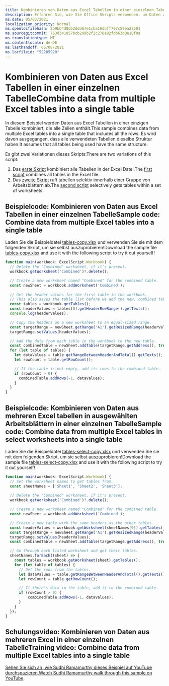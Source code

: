 ```yaml
---
title: Kombinieren von Daten aus Excel Tabellen in einer einzelnen Tabelle
description: Erfahren Sie, wie Sie Office Skripts verwenden, um Daten aus mehreren tabellen Excel in einer einzelnen Tabelle zu kombinieren.
ms.date: 05/03/2021
localization_priority: Normal
ms.openlocfilehash: 2b9bb4d0db2ddd67e1cba10dbff707c59ea27501
ms.sourcegitcommit: 763d341857bcb209b2f2c278a82fdb63d0e18f0a
ms.translationtype: MT
ms.contentlocale: de-DE
ms.lasthandoff: 05/08/2021
ms.locfileid: "52285920"
---
```

# <a name="combine-data-from-multiple-excel-tables-into-a-single-table"></a><span data-ttu-id="b04aa-103">Kombinieren von Daten aus Excel Tabellen in einer einzelnen Tabelle</span><span class="sxs-lookup"><span data-stu-id="b04aa-103">Combine data from multiple Excel tables into a single table</span></span>

<span data-ttu-id="b04aa-104">In diesem Beispiel werden Daten aus Excel Tabellen in einer einzigen Tabelle kombiniert, die alle Zeilen enthält.</span><span class="sxs-lookup"><span data-stu-id="b04aa-104">This sample combines data from multiple Excel tables into a single table that includes all the rows.</span></span> <span data-ttu-id="b04aa-105">Es wird davon ausgegangen, dass alle verwendeten Tabellen dieselbe Struktur haben.</span><span class="sxs-lookup"><span data-stu-id="b04aa-105">It assumes that all tables being used have the same structure.</span></span>

<span data-ttu-id="b04aa-106">Es gibt zwei Variationen dieses Skripts:</span><span class="sxs-lookup"><span data-stu-id="b04aa-106">There are two variations of this script:</span></span>

1. <span data-ttu-id="b04aa-107">Das [erste Skript](#sample-code-combine-data-from-multiple-excel-tables-into-a-single-table) kombiniert alle Tabellen in der Excel Datei.</span><span class="sxs-lookup"><span data-stu-id="b04aa-107">The [first script](#sample-code-combine-data-from-multiple-excel-tables-into-a-single-table) combines all tables in the Excel file.</span></span>
1. <span data-ttu-id="b04aa-108">Das [zweite Skript](#sample-code-combine-data-from-multiple-excel-tables-in-select-worksheets-into-a-single-table) ruft tabellen selektiv innerhalb einer Gruppe von Arbeitsblättern ab.</span><span class="sxs-lookup"><span data-stu-id="b04aa-108">The [second script](#sample-code-combine-data-from-multiple-excel-tables-in-select-worksheets-into-a-single-table) selectively gets tables within a set of worksheets.</span></span>

## <a name="sample-code-combine-data-from-multiple-excel-tables-into-a-single-table"></a><span data-ttu-id="b04aa-109">Beispielcode: Kombinieren von Daten aus Excel Tabellen in einer einzelnen Tabelle</span><span class="sxs-lookup"><span data-stu-id="b04aa-109">Sample code: Combine data from multiple Excel tables into a single table</span></span>

<span data-ttu-id="b04aa-110">Laden Sie die Beispieldatei <a href="tables-copy.xlsx">tables-copy.xlsx</a> und verwenden Sie sie mit dem folgenden Skript, um sie selbst auszuprobieren!</span><span class="sxs-lookup"><span data-stu-id="b04aa-110">Download the sample file <a href="tables-copy.xlsx">tables-copy.xlsx</a> and use it with the following script to try it out yourself!</span></span>

```TypeScript
function main(workbook: ExcelScript.Workbook) {
  // Delete the "Combined" worksheet, if it's present.
  workbook.getWorksheet('Combined')?.delete();

  // Create a new worksheet named "Combined" for the combined table.
  const newSheet = workbook.addWorksheet('Combined');
  
  // Get the header values for the first table in the workbook.
  // This also saves the table list before we add the new, combined table.
  const tables = workbook.getTables();    
  const headerValues = tables[0].getHeaderRowRange().getTexts();
  console.log(headerValues);

  // Copy the headers on a new worksheet to an equal-sized range.
  const targetRange = newSheet.getRange('A1').getResizedRange(headerValues.length-1, headerValues[0].length-1);
  targetRange.setValues(headerValues);

  // Add the data from each table in the workbook to the new table.
  const combinedTable = newSheet.addTable(targetRange.getAddress(), true);
  for (let table of tables) {      
    let dataValues = table.getRangeBetweenHeaderAndTotal().getTexts();
    let rowCount = table.getRowCount();

    // If the table is not empty, add its rows to the combined table.
    if (rowCount > 0) {
      combinedTable.addRows(-1, dataValues);
    }
  }
}
```

## <a name="sample-code-combine-data-from-multiple-excel-tables-in-select-worksheets-into-a-single-table"></a><span data-ttu-id="b04aa-111">Beispielcode: Kombinieren von Daten aus mehreren Excel tabellen in ausgewählten Arbeitsblättern in einer einzelnen Tabelle</span><span class="sxs-lookup"><span data-stu-id="b04aa-111">Sample code: Combine data from multiple Excel tables in select worksheets into a single table</span></span>

<span data-ttu-id="b04aa-112">Laden Sie die Beispieldatei <a href="tables-select-copy.xlsx">tables-select-copy.xlsx</a> und verwenden Sie sie mit dem folgenden Skript, um sie selbst auszuprobieren!</span><span class="sxs-lookup"><span data-stu-id="b04aa-112">Download the sample file <a href="tables-select-copy.xlsx">tables-select-copy.xlsx</a> and use it with the following script to try it out yourself!</span></span>

```TypeScript
function main(workbook: ExcelScript.Workbook) {
  // Set the worksheet names to get tables from.
  const sheetNames = ['Sheet1', 'Sheet2', 'Sheet3'];
    
  // Delete the "Combined" worksheet, if it's present.
  workbook.getWorksheet('Combined')?.delete();

  // Create a new worksheet named "Combined" for the combined table.
  const newSheet = workbook.addWorksheet('Combined');

  // Create a new table with the same headers as the other tables.
  const headerValues = workbook.getWorksheet(sheetNames[0]).getTables()[0].getHeaderRowRange().getTexts();
  const targetRange = newSheet.getRange('A1').getResizedRange(headerValues.length-1, headerValues[0].length-1);
  targetRange.setValues(headerValues);
  const combinedTable = newSheet.addTable(targetRange.getAddress(), true);

  // Go through each listed worksheet and get their tables.
  sheetNames.forEach((sheet) => {
    const tables = workbook.getWorksheet(sheet).getTables();     
    for (let table of tables) {
      // Get the rows from the tables.
      let dataValues = table.getRangeBetweenHeaderAndTotal().getTexts();
      let rowCount = table.getRowCount();

      // If there's data in the table, add it to the combined table.
      if (rowCount > 0) {
          combinedTable.addRows(-1, dataValues);
      }
    }
  });
}
```

## <a name="training-video-combine-data-from-multiple-excel-tables-into-a-single-table"></a><span data-ttu-id="b04aa-113">Schulungsvideo: Kombinieren von Daten aus mehreren Excel in einer einzelnen Tabelle</span><span class="sxs-lookup"><span data-stu-id="b04aa-113">Training video: Combine data from multiple Excel tables into a single table</span></span>

<span data-ttu-id="b04aa-114">[Sehen Sie sich an, wie Sudhi Ramamurthy dieses Beispiel auf YouTube durchspazieren.](https://youtu.be/di-8JukK3Lc)</span><span class="sxs-lookup"><span data-stu-id="b04aa-114">[Watch Sudhi Ramamurthy walk through this sample on YouTube](https://youtu.be/di-8JukK3Lc).</span></span>
